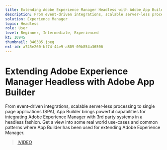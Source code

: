 ```yaml
---
title: Extending Adobe Experience Manager Headless with Adobe App Builder
description: From event-driven integrations, scalable server-less processing to single page applications (SPA), App Builder brings powerful capabilities for integrating Adobe Experience Manager with 3rd party systems in a headless fashion. Get a view into some real world use-cases and common patterns where App Builder has been used for extending Adobe Experience Manager.
solution: Experience Manager
topic: Headless
role: User
level: Beginner, Intermediate, Experienced
kt: 10945
thumbnail: 346385.jpeg
exl-id: a745e260-bf74-44e9-a809-09b854a36506
---
```

# Extending Adobe Experience Manager Headless with Adobe App Builder

From event-driven integrations, scalable server-less processing to single page applications (SPA), App Builder brings powerful capabilities for integrating Adobe Experience Manager with 3rd party systems in a headless fashion. Get a view into some real world use-cases and common patterns where App Builder has been used for extending Adobe Experience Manager.

>[!VIDEO](https://video.tv.adobe.com/v/346385/?quality=12&learn=on)
